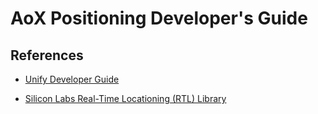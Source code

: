 # AoX Positioning Developer's Guide

## References

- [Unify Developer Guide](../../../../doc/readme_developer.md)

- [Silicon Labs Real-Time Locationing (RTL) Library](https://docs.silabs.com/rtl-lib/latest/)

